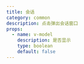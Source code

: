 ```yaml
---
title: 会话
category: common
description: 点击弹出会话窗口
props:
  - name: v-model
    description: 是否显示
    type: boolean
    default: false
---
```

